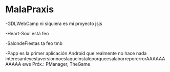 # MalaPraxis
-GDLWebCamp ni siquiera es mi proyecto jsjs

-Heart-Soul está feo

-SalondeFiestas ta feo tmb

-Papp es la primer aplicación Android que realmente no hace nada interesanteyestaversionnoeslaqueinstaleporqueesalaborreporerrorAAAAAAAAAAA ewe
Próx.: PManager, TheGame